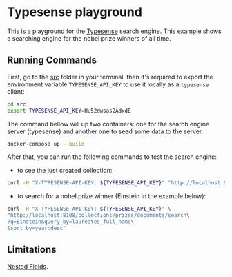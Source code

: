 # Typesense playground

This is a playground for the [Typesense](https://typesense.io) search engine. This example shows a searching engine for the nobel prize winners of all time.

## Running Commands

First, go to the [src](./src) folder in your terminal, then it's required to export the environment variable `TYPESENSE_API_KEY` to use it locally as a `typesense` client:

```bash
cd src
export TYPESENSE_API_KEY=Hu52dwsas2AdxdE
```

The command bellow will up two containers: one for the search engine server (typesense) and another one to seed some data to the server.

```bash
docker-compose up --build
```

After that, you can run the following commands to test the search engine:

- to see the just created collection:

```bash
curl -H "X-TYPESENSE-API-KEY: ${TYPESENSE_API_KEY}" "http://localhost:8108/collections"
```

- to search for a nobel prize winner (Einstein in the example below):

```bash
curl -H "X-TYPESENSE-API-KEY: ${TYPESENSE_API_KEY}" \                                              
"http://localhost:8108/collections/prizes/documents/search\
?q=Einstein&query_by=laureates_full_name\
&sort_by=year:desc"
```

## Limitations

[Nested Fields](https://github.com/typesense/typesense/issues/227).
